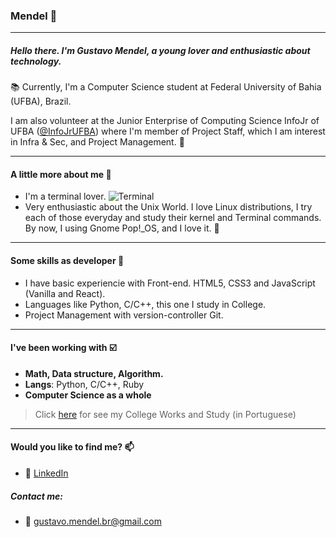 ### Mendel :dizzy:
---

##### Hello there. I'm Gustavo Mendel, a young lover and enthusiastic about technology. 

:books: Currently, I'm a Computer Science student at Federal University of Bahia (UFBA), Brazil. 

I am also volunteer at the Junior Enterprise of Computing Science InfoJr of UFBA ([@InfoJrUFBA](https://github.com/InfoJrUFBA)) where I'm member of Project Staff, which I am interest in Infra & Sec, and Project Management. :green_heart:

---

#### A little more about me :running:

- I'm a terminal lover. ![Terminal](https://github.com/guscel/guscel.github.io/blob/master/assets/favicon.png)
- Very enthusiastic about the Unix World. I love Linux distributions, I try each of those everyday and study their kernel and Terminal commands. By now, I using Gnome Pop!_OS, and I love it. :penguin:

---

#### Some skills as developer :triangular_flag_on_post:

- I have basic experiencie with Front-end. HTML5, CSS3 and JavaScript (Vanilla and React).
- Languages like Python, C/C++, this one I study in College.
- Project Management with version-controller Git.

---

#### I've been working with :ballot_box_with_check:

- **Math, Data structure, Algorithm.**
- **Langs**: Python, C/C++, Ruby
- **Computer Science as a whole** 
> Click [here](https://github.com/gustavo-mendel/meus-projetos-da-faculdade) for see my College Works and Study (in Portuguese)

---

#### Would you like to find me? 📫

- :link: [LinkedIn](https://www.linkedin.com/in/gustavo-mendel)

##### Contact me:
- :email: gustavo.mendel.br@gmail.com
